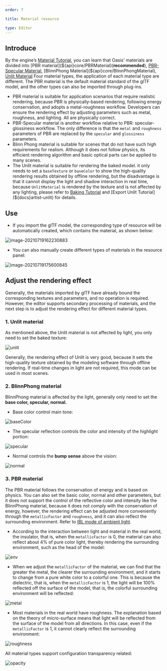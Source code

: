 ```yaml
---
order: 7

title: Material resource

type: Editor
---
```


## Introduce

By the engine’s [Material Tutorial](${docs}material), you can learn that Oasis’ materials are divided into [PBR material](${api}core/PBRMaterial)(**recommended**), [PBR-Specular Material](${api}core/PBRSpecularMaterial), [BlinnPhong Material](${api}core/BlinnPhongMaterial), [Unlit Material](${api}core/UnlitMaterial) Four material types, the application of each material type are different. The PBR material is the default material standard of the glTF model, and the other types can also be imported through plug-ins.

- PBR material is suitable for application scenarios that require realistic rendering, because PBR is physically-based rendering, following energy conservation, and adopts a metal-roughness workflow. Developers can ensure the rendering effect by adjusting parameters such as metal, roughness, and lighting. All are physically correct.
- PBR-Specular material is another workflow relative to PBR: specular-glossiness workflow. The only difference is that the `metal` and `roughness` parameters of PBR are replaced by the `specular` and `glossiness` parameters.
- Blinn Phong material is suitable for scenes that do not have such high requirements for realism. Although it does not follow physics, its efficient rendering algorithm and basic optical parts can be applied to many scenes.
- The Unlit material is suitable for rendering the baked model. it only needs to set a `baseTexture` or `baseColor` to show the high-quality rendering results obtained by offline rendering, but the disadvantage is that it cannot display the light and shadow interaction in real time, because `UnlitMaterial` is rendered by the texture and is not affected by any lighting, please refer to [Baking Tutorial](${docs}artist-bake) and [Export Unlit Tutorial](${docs}artist-unlit) for details.

## Use

- If you import the glTF model, the corresponding type of resource will be automatically created, which contains the material, as shown below:

![image-20210719162230883](https://gw.alipayobjects.com/zos/OasisHub/d5626811-f20e-4b84-aa28-7c6909dc607b/image-20210719162230883.png)

- You can also manually create different types of materials in the resource panel:

![image-20210719175600845](https://gw.alipayobjects.com/zos/OasisHub/01f73e82-8be1-4568-baca-a7de3baf17fb/image-20210719175600845.png)

## Adjust the rendering effect

Generally, the materials imported by glTF have already bound the corresponding textures and parameters, and no operation is required. However, the editor supports secondary processing of materials, and the next step is to adjust the rendering effect for different material types.

### 1. Unlit material

As mentioned above, the Unlit material is not affected by light, you only need to set the baked texture:

![unlit](https://gw.alipayobjects.com/zos/OasisHub/e2639e60-a6ed-416d-9f53-064557261d14/unlit.gif)

Generally, the rendering effect of Unlit is very good, because it sets the high-quality texture obtained by the modeling software through offline rendering. If real-time changes in light are not required, this mode can be used in most scenes.

### 2. BlinnPhong material

BlinnPhong material is affected by the light, generally only need to set the **base color, specular, normal.**

- Base color control main tone:

![baseColor](https://gw.alipayobjects.com/zos/OasisHub/a3ac25e1-36fa-4994-bb24-37b837698478/baseColor.gif)

- The specular reflection controls the color and intensity of the highlight portion:

![specular](https://gw.alipayobjects.com/zos/OasisHub/cbda6aec-63e8-4665-b15e-28adaccd7f19/specular.gif)

- Normal controls the **bump sense** above the vision:

![normal](https://gw.alipayobjects.com/zos/OasisHub/9e48930a-a231-416d-9cb0-7bacc675be0a/normal.gif)

### 3. PBR material

The PBR material follows the conservation of energy and is based on physics. You can also set the basic color, normal and other parameters, but it does not support the control of the reflective color and intensity like the BlinnPhong material, because it does not comply with the conservation of energy, however, the rendering effect can be adjusted more conveniently through the `metallicFactor` and `roughness`, and it can also reflect the surrounding environment. Refer to [IBL mode of ambient light](${docs}light#IBL).

- According to the interaction between light and material in the real world, the insulator, that is, when the `metallicFactor` is 0, the material can also reflect about 4% of pure color light, thereby rendering the surrounding environment, such as the head of the model:

![env](https://gw.alipayobjects.com/zos/OasisHub/c40a665d-9d37-46f1-9206-a29859be75a3/env.gif)

- When we adjust the `metallicFactor` of the material, we can find that the greater the metal, the clearer the surrounding environment, and it starts to change from a pure white color to a colorful one. This is because the dielectric, that is, when the `metallicFactor` is 1, the light will be 100% reflected off the surface of the model, that is, the colorful surrounding environment will be reflected:

![metal](https://gw.alipayobjects.com/zos/OasisHub/95562cce-618f-4093-a775-c6a03831c580/metal.gif)

- Most materials in the real world have roughness. The explanation based on the theory of micro-surface means that light will be reflected from the surface of the model from all directions. In this case, even if the `metallicFactor` is 1, it cannot clearly reflect the surrounding environment:

![roughness](https://gw.alipayobjects.com/zos/OasisHub/a51d5eca-e0ae-4882-8941-2fd15c8e523a/roughness.gif)

All material types support configuration transparency related:

![opacity](https://gw.alipayobjects.com/zos/OasisHub/7f93cca8-0e2f-4549-b02a-199a9ed36bfc/opacity.gif)
